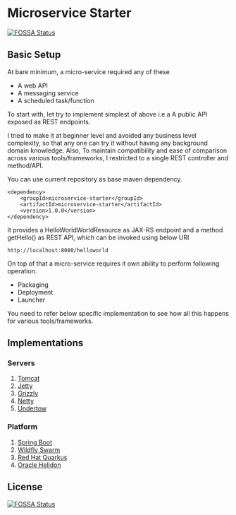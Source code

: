 # Microservice Starter
[![FOSSA Status](https://app.fossa.io/api/projects/git%2Bgithub.com%2FERS-HCL%2Fmicroservice-starter.svg?type=shield)](https://app.fossa.io/projects/git%2Bgithub.com%2FERS-HCL%2Fmicroservice-starter?ref=badge_shield)


## Basic Setup

At bare minimum, a micro-service required any of these
- A web API
- A messaging service 
- A scheduled task/function 

To start with, let try to implement simplest of above i.e a A public API exposed as REST endpoints. 

I tried to make it at beginner level and avoided any business level complexity, so that any one can try it without having any background domain knowledge. Also, To maintain compatibility and ease of comparison across various tools/frameworks, I restricted to a single REST controller and method/API.

You can use current repository as base maven dependency.

```
<dependency>
	<groupId>microservice-starter</groupId>
	<artifactId>microservice-starter</artifactId>
	<version>1.0.0</version>
</dependency>
```


It provides a HelloWorldWorldResource as JAX-RS endpoint and a method getHello() as REST API, which can be invoked using below URI

```
http://localhost:8080/helloworld
```

On top of that a micro-service requires it own ability to perform following operation.

- Packaging
- Deployment
- Launcher

You need to refer below specific implementation to see how all this happens for various tools/frameworks.


## Implementations

### Servers
1. [Tomcat](microservice-starter-tomcat/)
2. [Jetty](microservice-starter-jetty/)
3. [Grizzly](microservice-starter-grizzly/)
4. [Netty](microservice-starter-netty/)
5. [Undertow](microservice-starter-undertow/)

### Platform
1. [Spring Boot](microservice-starter-springboot/)
2. [Wildfly Swarm](microservice-starter-wildflyswarm/)
3. [Red Hat Quarkus](microservice-starter-quarkus/)
4. [Oracle Helidon](microservice-starter-helidon/)

## License
[![FOSSA Status](https://app.fossa.io/api/projects/git%2Bgithub.com%2FERS-HCL%2Fmicroservice-starter.svg?type=large)](https://app.fossa.io/projects/git%2Bgithub.com%2FERS-HCL%2Fmicroservice-starter?ref=badge_large)
